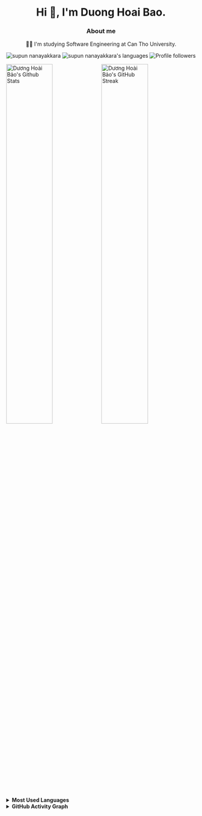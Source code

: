 <h1 align="center">Hi 👋, I'm Duong Hoai Bao.</h1>
<h3 align="center">About me</h3>
<p align="center">
👨‍🎓 I'm studying Software Engineering at Can Tho University.
</p>

<p align="center"> 
 <img src="https://komarev.com/ghpvc/?username=dhoaibao&label=Profile%20views&color=blueviolet&style=flat" alt="supun nanayakkara" /> 
 <img src="https://img.shields.io/badge/Use To Code-C | Java | Javascript | Node | Vue | Git -green.svg" alt="supun nanayakkara's languages" />
 <img alt="Profile followers" src="https://img.shields.io/github/followers/dhoaibao">
</p>

<!--
## Top Repositories
[![activate-StarUML-license](https://github-readme-stats.vercel.app/api/pin/?username=dhoaibao&repo=activate-StarUML-license&border_color=7F3FBF&bg_color=0D1117&title_color=C9D1D9&text_color=8B949E&icon_color=7F3FBF)](https://github.com/dhoaibao/activate-StarUML-license) 

<p align="left">
  <a href="https://github.com/dhoaibao?tab=repositories" target="_blank"><img alt="All Repositories" title="All Repositories" src="https://img.shields.io/badge/-All%20Repos-2962FF?style=for-the-badge&logo=koding&logoColor=white"/></a>
</p>
--->

<div> 
  <img alt="Dương Hoài Bảo's Github Stats" src="https://denvercoder1-github-readme-stats.vercel.app/api?username=dhoaibao&show_icons=true&count_private=true&theme=react&border_color=7F3FBF&bg_color=0D1117&title_color=F85D7F&icon_color=F8D866" width="49.5%"/>
  <img src="https://github-readme-streak-stats.herokuapp.com/?user=dhoaibao&theme=radical&border=7F3FBF&background=0D1117" alt="Dương Hoài Bảo's GitHub Streak" width="49.5%"/>
  <br> <br>
</div>

<details>
  <summary><b>Most Used Languages</b></summary><br>
  <p align="left">
     <img alt="Dương Hoài Bảo's Top Languages" src="https://denvercoder1-github-readme-stats.vercel.app/api/top-langs/?username=dhoaibao&langs_count=8&layout=compact&theme=react&border_color=7F3FBF&bg_color=0D1117&title_color=F85D7F&icon_color=F8D866"/>
  </p>
</details>

<details>
  <summary><b>GitHub Activity Graph</b></summary><br>
 
  ![Dương Hoài Bảo's Graph](https://github-readme-activity-graph.vercel.app/graph?username=dhoaibao&custom_title=Dương%20Hoài%20Bảo's%20GitHub%20Activity%20Graph&bg_color=0D1117&color=7F3FBF&line=7F3FBF&point=7F3FBF&area_color=FFFFFF&title_color=FFFFFF&area=true)
</details>
